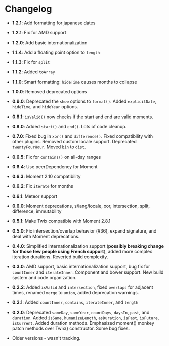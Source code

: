 # Changelog

 * **1.2.1**: Add formatting for japanese dates

 * **1.2.1**: Fix for AMD support

 * **1.2.0**: Add basic internationalization

 * **1.1.4**: Add a floating point option to `length`

 * **1.1.3**: Fix for `split`

 * **1.1.2**: Added `toArray`

 * **1.1.0**: Smart formatting: `hideTime` causes months to collapse

 * **1.0.0**: Removed deprecated options

 * **0.9.0**: Deprecated the `show` options to `format()`. Added `explicitDate`, `hideTime`, and `hideYear` options.

 * **0.8.1**: `isValid()` now checks if the start and end are valid moments.

 * **0.8.0**: Added `start()` and `end()`. Lots of code cleanup.

 * **0.7.0**: Fixed bug in `xor()` and `difference()`. Fixed compatibility with other plugins. Removed custom locale support. Deprecated `twentyFourHour`. Moved `bin` to `dist`.

 * **0.6.5**: Fix for `contains()` on all-day ranges

 * **0.6.4**: Use peerDependency for Moment

 * **0.6.3**: Moment 2.10 compatibility

 * **0.6.2**: Fix `iterate` for months

 * **0.6.1**: Meteor support

 * **0.6.0**: Moment deprecations, s/lang/locale, xor, intersection, split, difference, immutability

 * **0.5.1**: Make Twix compatible with Moment 2.8.1

 * **0.5.0**: Fix intersection/overlap behavior (#36), expand signature, and deal with Moment deprecations.

 * **0.4.0**: Simplified internationalization support (**possibly breaking change for those few people using French support**), added more complex iteration durations. Reverted build complexity.

 * **0.3.0**: AMD support, basic internationalization support, bug fix for `countInner` and `iterateInner`. Component and bower support. New build system and code organization.

 * **0.2.2**: Added `isValid` and `intersection`, fixed `overlaps` for adjacent times, renamed `merge` to `union`, added deprecation warnings.

 * **0.2.1**: Added `countInner`, `contains`, `iterateInner`, and `length`

 * **0.2.0**: Deprecated `sameDay`, `sameYear`, `countDays`, `daysIn`, `past`, and `duration`. Added `isSame`, `humanizeLength`, `asDuration`, `isPast`, `isFuture`, `isCurrent`. Added duration methods. Emphasized moment() monkey patch methods over Twix() constructor. Some bug fixes.

 * Older versions - wasn't tracking.
